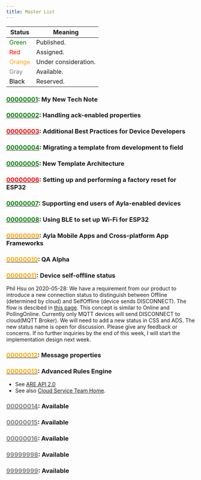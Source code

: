 ```yaml
---
title: Master List
---
```


|Status|Meaning|
|-|-|
|<span style="color:green">Green</span>|Published.|
|<span style="color:red">Red</span>|Assigned.|
|<span style="color:orange">Orange</span>|Under consideration.|
|<span style="color:gray">Gray</span>|Available.|
|<span style="color:black">Black</span>|Reserved.|

### [<span style="color:green">00000001</span>](/tech-notes/00000001/): My New Tech Note

### [<span style="color:green">00000002</span>](/tech-notes/00000002/): Handling ack-enabled properties

### [<span style="color:red">00000003</span>](/tech-notes/00000003/): Additional Best Practices for Device Developers

### [<span style="color:green">00000004</span>](/tech-notes/00000004/): Migrating a template from development to field

### [<span style="color:green">00000005</span>](/tech-notes/00000005/): New Template Architecture

### [<span style="color:red">00000006</span>](/tech-notes/00000006/): Setting up and performing a factory reset for ESP32

### [<span style="color:green">00000007</span>](/tech-notes/00000007/): Supporting end users of Ayla-enabled devices

### [<span style="color:green">00000008</span>](/tech-notes/00000008/): Using BLE to set up Wi-Fi for ESP32

### [<span style="color:orange">00000009</span>](/tech-notes/00000009/): Ayla Mobile Apps and Cross-platform App Frameworks

### [<span style="color:orange">00000010</span>](/tech-notes/00000010/): QA Alpha

### [<span style="color:orange">00000011</span>](/tech-notes/00000011/): Device self-offline status

Phil Hsu on 2020-05-28: We have a requirement from our product to introduce a new connection status to distinguish between Offline (determined by cloud) and SelfOffline (device sends DISCONNECT). 
The flow is descibed in [this page](https://aylanetworks.atlassian.net/wiki/spaces/EN/pages/927760392/DNC+devices+connection+status+flow). 
This concept is similar to Online and PollingOnline. Currently only MQTT devices will send DISCONNECT to cloud(MQTT Broker).
We will need to add a new status in CSS and ADS. The new status name is open for discussion. Please give any feedback or concerns.
If no further inquiries by the end of this week, I will start the implementation design next week. 

### [<span style="color:orange">00000012</span>](/tech-notes/00000012/): Message properties

### [<span style="color:orange">00000013</span>](/tech-notes/00000013/): Advanced Rules Engine

* See [ARE API 2.0](https://aylanetworks.atlassian.net/wiki/spaces/EN/pages/469958682/ARE+API+2.0)
* See also [Cloud Service Team Home](https://aylanetworks.atlassian.net/wiki/spaces/EN/pages/6521524).

### [<span style="color:gray">00000014</span>](/tech-notes/00000014/): Available

### [<span style="color:gray">00000015</span>](/tech-notes/00000015/): Available

### [<span style="color:gray">00000016</span>](/tech-notes/00000016/): Available

### [<span style="color:gray">99999998</span>](/tech-notes/99999998/): Available

### [<span style="color:gray">99999999</span>](/tech-notes/99999999/): Available